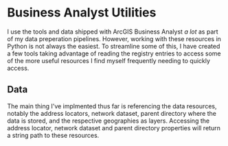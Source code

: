 # Business Analyst Utilities

I use the tools and data shipped with ArcGIS Business Analyst _a lot_ as part of my data preperation pipelines. However, working with these resources in Python is not always the easiest. To streamline some of this, I have created a few tools taking advantage of reading the registry entries to access some of the more useful resources I find myself frequently needing to quickly access.

## Data

The main thing I've implmented thus far is referencing the data resources, notably the address locators, network dataset, parent directory where the data is stored, and the respective geographies as layers. Accessing the address locator, network dataset and parent directory properties will return a string path to these resources.



